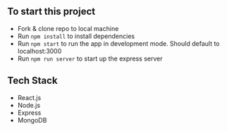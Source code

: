 ## To start this project

* Fork & clone repo to local machine
* Run ```npm install``` to install dependencies
* Run ```npm start``` to run the app in development mode. Should default to localhost:3000
* Run ```npm run server``` to start up the express server

## Tech Stack

* React.js
* Node.js
* Express
* MongoDB